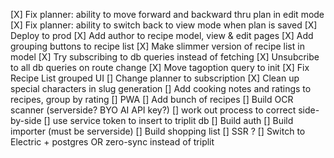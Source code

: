 [X] Fix planner: ability to move forward and backward thru plan in edit mode
[X] Fix planner: ability to switch back to view mode when plan is saved
[X] Deploy to prod
[X] Add author to recipe model, view & edit pages
[X] Add grouping buttons to recipe list
[X] Make slimmer version of recipe list in model
[X] Try subscribing to db queries instead of fetching
[X] Unsubcribe to all db queries on route change
[X] Move tagoption query to init
[X] Fix Recipe List grouped UI
[] Change planner to subscription
[X] Clean up special characters in slug generation
[] Add cooking notes and ratings to recipes, group by rating
[] PWA
[] Add bunch of recipes
[] Build OCR scanner (serverside? BYO AI API key?)
    [] work out process to correct side-by-side
    [] use service token to insert to triplit db
[] Build auth
[] Build importer (must be serverside)
[] Build shopping list
[] SSR ?
[] Switch to Electric + postgres OR zero-sync instead of triplit